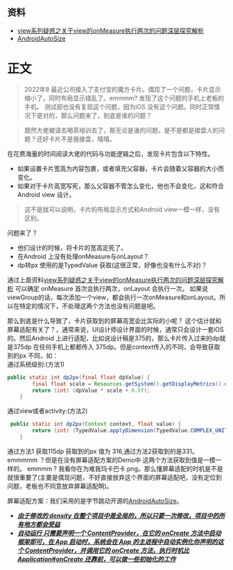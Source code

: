 ## 资料
* [view系列疑惑之关于view的onMeasure执行两次的问题深层探究解析](https://www.jianshu.com/p/7c6e64747d0d)
* [AndroidAutoSize](https://github.com/JessYanCoding/AndroidAutoSize)
# 正文
> 2022年8 最近公司接入了支付宝的魔方卡片。偶现了一个问题，卡片显示缩小了，同时布局显示错乱了。emmmm? 发现了这个问题的手机上老板的手机。
> 测试部也没有复现这个问题，因为iOS 没有这个问题。同时正常情况下是对的，那么问题来了，到底是谁的问题？<br>

> 既然大佬被请去喝茶培训去了，那无论是谁的问题，是不是都是接盘人的问题？还好卡片不是我接盘，嘻嘻。

在花费海量的时间阅读大佬的代码与功能逻辑之后，发现卡片包含以下特性。
* 如果设置卡片宽高为内容包裹，或者填充父容器，卡片会随着父容器的大小而变化。
* 如果对于卡片高宽写死，那么父容器不管怎么变化，他也不会变化，这和符合Android view 设计。
> 这不是就可以说明，卡片的布局显示方式和Android view一模一样，没有区别。

问题来了？
* 他们设计的时候，将卡片的宽高定死了。
* 在Android 上没有处理onMeasure与onLayout？
* dp转px 使用的是TypedValue 获取(这很正常，好像也没有什么不对)？

通过上面资料[view系列疑惑之关于view的onMeasure执行两次的问题深层探究解析](https://www.jianshu.com/p/7c6e64747d0d) 可以确定 onMeasure 首次会执行两次，onLayout 会执行一次。
如果说viewGroup的话，每次添加一个view，都会执行一次onMeasure和onLayout。所以在特定的情况下，不处理这两个方法也没有问题是吧。

那么到底是什么导致了，卡片获取到的屏幕高宽会比实际的小呢？ 这个估计就和屏幕适配有关了？，通常来说，UI设计师设计界面的时候，通常只会设计一套iOS的。然后Android 上进行适配，比如说设计稿是375的，那么卡片传入过来的dp就是375dp
在任何手机上都都传入 375dp。但是context传入的不同，会导致获取到的px 不同，如：<br>
通过系统级别:(方法1)
````java
public static int dp2px(final float dpValue) {
        final float scale = Resources.getSystem().getDisplayMetrics().density;
        return (int) (dpValue * scale + 0.5f);
    }
````
通过view或者activity:(方法2)
````java
 public static int dp2px(Context context, float value) {
        return (int) (TypedValue.applyDimension(TypedValue.COMPLEX_UNIT_DIP, value, context.getResources().getDisplayMetrics()) + 0.5f);
    }
````
通过方法1 获取115dp 获取到的px 值为 316,通过方法2获取到的是331。emmmmm ？但是在没有屏幕适配方案的Demo中 这两个方法获取到值是一模一样的。
emmmm ? 我看你在为难我玛卡巴卡.png。那么懂屏幕适配的时机是不是就很重要了(主要是偶现问题，不好直接放弃这个界面的屏幕适配吧，没有定位到问题，老板也不同意放弃屏幕适配啊)。


屏幕适配方案：我们采用的是字节跳动开源的[AndroidAutoSize](https://github.com/JessYanCoding/AndroidAutoSize)。
* <u>***由于修改的 density 在整个项目中是全局的，所以只要一次修改，项目中的所有地方都会受益***<u> 
* <u>***自动运行 只需要声明一个 ContentProvider，在它的 onCreate 方法中启动框架即可，在 App 启动时，系统会在 App 的主进程中自动实例化你声明的这个 ContentProvider，并调用它的 onCreate 方法，执行时机比 Application#onCreate 还靠前，可以做一些初始化的工作***<u> 
